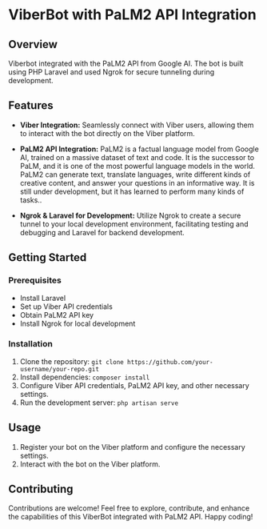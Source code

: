 # ViberBot with PaLM2 API Integration

## Overview
Viberbot integrated with the PaLM2 API from Google AI. The bot is built using PHP Laravel and used Ngrok for secure tunneling during development.


## Features

- **Viber Integration:** Seamlessly connect with Viber users, allowing them to interact with the bot directly on the Viber platform.

- **PaLM2 API Integration:** PaLM2 is a factual language model from Google AI, trained on a massive dataset of text and code. It is the successor to PaLM, and it is one of the most powerful language models in the world. PaLM2 can generate text, translate languages, write different kinds of creative content, and answer your questions in an informative way. It is still under development, but it has learned to perform many kinds of tasks..


- **Ngrok & Laravel for Development:** Utilize Ngrok to create a secure tunnel to your local development environment, facilitating testing and debugging and Laravel for backend development.

## Getting Started

### Prerequisites
- Install Laravel
- Set up Viber API credentials
- Obtain PaLM2 API key
- Install Ngrok for local development

### Installation
1. Clone the repository: `git clone https://github.com/your-username/your-repo.git`
2. Install dependencies: `composer install`
3. Configure Viber API credentials, PaLM2 API key, and other necessary settings.
4. Run the development server: `php artisan serve`

## Usage
1. Register your bot on the Viber platform and configure the necessary settings.
2. Interact with the bot on the Viber platform.

## Contributing
Contributions are welcome!
Feel free to explore, contribute, and enhance the capabilities of this ViberBot integrated with PaLM2 API. Happy coding!






